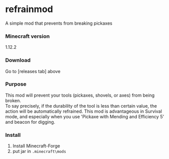 # refrainmod
A simple mod that prevents from breaking pickaxes

### Minecraft version
1.12.2

### Download
Go to [releases tab] above

### Purpose
This mod will prevent your tools (pickaxes, shovels, or axes) from being broken.  
To say precisely, if the durability of the tool is less than certain value, the action will be automatically refrained.
This mod is advantageous in Survival mode, and especially when you use 'Pickaxe with Mending and Efficiency 5' and beacon for digging.

### Install
1. Install Minecraft-Forge
2. put jar in `.minecraft\mods`
